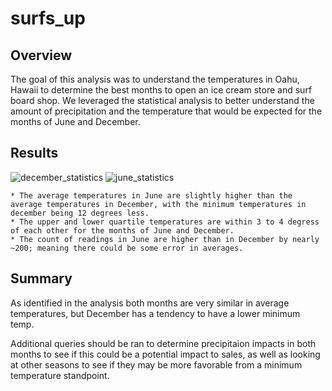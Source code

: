 # surfs_up

## Overview
The goal of this analysis was to understand the temperatures in Oahu, Hawaii to determine the best months to open an ice cream store and surf board shop. 
We leveraged the statistical analysis to better understand the amount of precipitation and the temperature that would be expected for the months of June and 
December.

## Results
![december_statistics](https://user-images.githubusercontent.com/114610539/205526805-d6c566b5-8e9e-48af-8a2e-d33c6b031380.png)
![june_statistics](https://user-images.githubusercontent.com/114610539/205526807-46ccc64c-55ca-4018-be77-e9ed42980df1.png)


	* The average temperatures in June are slightly higher than the average temperatures in December, with the minimum temperatures in december being 12 degrees less.
	* The upper and lower quartile temperatures are within 3 to 4 degress of each other for the months of June and December.
	* The count of readings in June are higher than in December by nearly ~200; meaning there could be some error in averages.

## Summary
As identified in the analysis both months are very similar in average temperatures, but December has a tendency to have a lower minimum temp. 

Additional queries should be ran to determine precipitaion impacts in both months to see if this could be a potential impact to sales, as well as looking at
other seasons to see if they may be more favorable from a minimum temperature standpoint.
